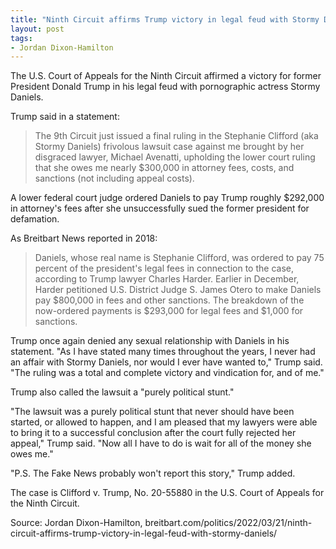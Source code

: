 ```yaml
---
title: "Ninth Circuit affirms Trump victory in legal feud with Stormy Daniels"
layout: post
tags:
- Jordan Dixon-Hamilton
---
```


The U.S. Court of Appeals for the Ninth Circuit affirmed a victory for former President Donald Trump in his legal feud with pornographic actress Stormy Daniels.

Trump said in a statement:

> The 9th Circuit just issued a final ruling in the Stephanie Clifford (aka Stormy Daniels) frivolous lawsuit case against me brought by her disgraced lawyer, Michael Avenatti, upholding the lower court ruling that she owes me nearly $300,000 in attorney fees, costs, and sanctions (not including appeal costs).

A lower federal court judge ordered Daniels to pay Trump roughly $292,000 in attorney's fees after she unsuccessfully sued the former president for defamation.

As Breitbart News reported in 2018:

> Daniels, whose real name is Stephanie Clifford, was ordered to pay 75 percent of the president's legal fees in connection to the case, according to Trump lawyer Charles Harder. Earlier in December, Harder petitioned U.S. District Judge S. James Otero to make Daniels pay $800,000 in fees and other sanctions. The breakdown of the now-ordered payments is $293,000 for legal fees and $1,000 for sanctions.

Trump once again denied any sexual relationship with Daniels in his statement. "As I have stated many times throughout the years, I never had an affair with Stormy Daniels, nor would I ever have wanted to," Trump said. "The ruling was a total and complete victory and vindication for, and of me."

Trump also called the lawsuit a "purely political stunt."

"The lawsuit was a purely political stunt that never should have been started, or allowed to happen, and I am pleased that my lawyers were able to bring it to a successful conclusion after the court fully rejected her appeal," Trump said. "Now all I have to do is wait for all of the money she owes me."

"P.S. The Fake News probably won't report this story," Trump added.

The case is Clifford v. Trump, No. 20-55880 in the U.S. Court of Appeals for the Ninth Circuit.

Source: Jordan Dixon-Hamilton, breitbart.com/politics/2022/03/21/ninth-circuit-affirms-trump-victory-in-legal-feud-with-stormy-daniels/
